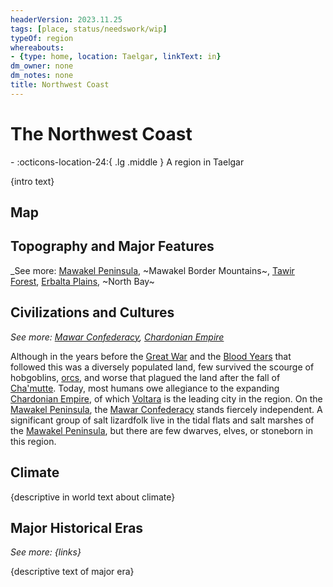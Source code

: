 ```yaml
---
headerVersion: 2023.11.25
tags: [place, status/needswork/wip]
typeOf: region
whereabouts:
- {type: home, location: Taelgar, linkText: in}
dm_owner: none
dm_notes: none
title: Northwest Coast
---
```

# The Northwest Coast
<div class="grid cards ext-narrow-margin ext-one-column" markdown>
-    :octicons-location-24:{ .lg .middle } A region in Taelgar  
</div>




{intro text}
## Map

<script src="https://unpkg.com/leaflet@1.9.4/dist/leaflet.js"
integrity="sha256-20nQCchB9co0qIjJZRGuk2/Z9VM+kNiyxNV1lvTlZBo=" crossorigin="" ></script>


<div id="region-map-taelgar" class="ext-map-container"></div>

<script type="text/javascript">
    document.addEventListener("DOMContentLoaded", function () {

            var map = L.map('region-map-taelgar', {
                crs: L.CRS.Simple,
                minZoom: -2,
                maxZoom: 0
            });

            
            // this bounds must be in the form [y,x], [y,x]
            // it will typically be, in the yaml, 
            // bounds:
            //  - [0,0]
            //  - [100,100]

            var bounds = [[[0, 0], [2374, 2680]]];

            // this has to be the path, i.e. what was working for me was /assets/world-map-01-02.png
            var image = L.imageOverlay('/taelgarverse/assets/region-northwest-coast.png', bounds).addTo(map);
            map.setView( [911, 1500], -1);
        })
</script>


## Topography and Major Features
_See more: [Mawakel Peninsula](<mawar-confederacy/mawakel-peninsula.md>), ~Mawakel Border Mountains~, [Tawir Forest](<./tawir-forest.md>), [Erbalta Plains](<./erbalta-plains.md>), ~North Bay~



## Civilizations and Cultures
_See more: [Mawar Confederacy](<mawar-confederacy/mawar-confederacy.md>), [Chardonian Empire](<../greater-chardon/chardonian-empire/chardonian-empire.md>)_

Although in the years before the [Great War](<../../events/1500s/great-war.md>) and the [Blood Years](<../../events/1500s/blood-years.md>) that followed this was a diversely populated land, few survived the scourge of hobgoblins, [orcs](<../../species/orcs.md>), and worse that plagued the land after the fall of [Cha'mutte](<../../people/extraplanar-powers/cha-mutte.md>). Today, most humans owe allegiance to the expanding [Chardonian Empire](<../greater-chardon/chardonian-empire/chardonian-empire.md>), of which [Voltara](<./voltara.md>) is the leading city in the region. On the [Mawakel Peninsula](<mawar-confederacy/mawakel-peninsula.md>), the [Mawar Confederacy](<mawar-confederacy/mawar-confederacy.md>) stands fiercely independent. A significant group of salt lizardfolk live in the tidal flats and salt marshes of the [Mawakel Peninsula](<mawar-confederacy/mawakel-peninsula.md>), but there are few dwarves, elves, or stoneborn in this region.


## Climate

{descriptive in world text about climate}



## Major Historical Eras
_See more: {links}_

{descriptive text of major era}


